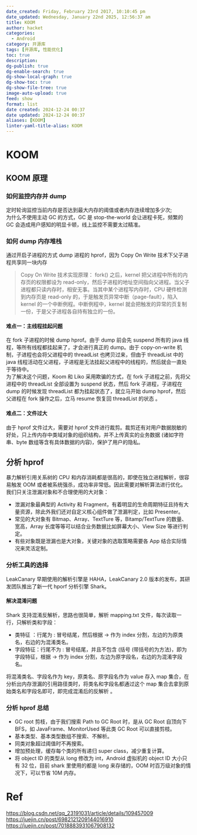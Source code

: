 ```yaml
---
date_created: Friday, February 23rd 2017, 10:10:45 pm
date_updated: Wednesday, January 22nd 2025, 12:56:37 am
title: KOOM
author: hacket
categories:
  - Android
category: 开源库
tags: [开源库, 性能优化]
toc: true
description: 
dg-publish: true
dg-enable-search: true
dg-show-local-graph: true
dg-show-toc: true
dg-show-file-tree: true
image-auto-upload: true
feed: show
format: list
date created: 2024-12-24 00:37
date updated: 2024-12-24 00:37
aliases: [KOOM]
linter-yaml-title-alias: KOOM
---
```


# KOOM

## KOOM 原理

### 如何监控内存并 dump

定时轮询监控当前内存是否达到最大内存的阈值或者内存连续增加多少次;<br />为什么不使用主动 GC 的方式，GC 是 stop-the-world 会让进程卡死，频繁的 GC 会造成用户感知的明显卡顿，线上监控不需要太过精准。

### 如何 dump 内存堆栈

通过开启子进程的方式 dump 进程的 hprof，因为 Copy On Write 技术下父子进程共享同一块内存

> Copy On Write 技术实现原理：
> fork() 之后，kernel 把父进程中所有的内存页的权限都设为 read-only，然后子进程的地址空间指向父进程。当父子进程都只读内存时，相安无事。当其中某个进程写内存时，CPU 硬件检测到内存页是 read-only 的，于是触发页异常中断（page-fault），陷入 kernel 的一个中断例程。中断例程中，kernel 就会把触发的异常的页复制一份，于是父子进程各自持有独立的一份。

#### 难点一：主线程挂起问题

在 fork 子进程的时候 dump hprof。由于 dump 前会先 suspend 所有的 java 线程，等所有线程都挂起来了，才会进行真正的 dump。由于 copy-on-write 机制，子进程也会将父进程中的 threadList 也拷贝过来，但由于 threadList 中的 java 线程活动在父进程，子进程是无法挂起父进程中的线程的，然后就会一直处于等待中。 <br />为了解决这个问题，Koom 和 Liko 采用欺骗的方式，在 fork 子进程之前，先将父进程中的 threadList 全部设置为 suspend 状态，然后 fork 子进程，子进程在 dump 的时候发现 threadList 都为挂起状态了，就立马开始 dump hprof，然后父进程在 fork 操作之后，立马 resume 恢复回 threadList 的状态 。

#### 难点二：文件过大

由于 hprof 文件过大，需要对 hprof 文件进行裁剪。裁剪还有对用户数据脱敏的好处，只上传内存中类域对象的组织结构，并不上传真实的业务数据 (诸如字符串、byte 数组等含有具体数据的内容)，保护了用户的隐私。

## 分析 hprof

暴力解析引用关系树的 CPU 和内存消耗都是很高的，即使在独立进程解析，很容易触发 OOM 或者被系统强杀，成功率非常低。因此需要对解析算法进行优化。<br />我们只关注泄漏对象和不合理使用的大对象：

- 泄漏对象最典型的 Activity 和 Fragment，有着明显的生命周期特征且持有大量资源，除此外我们还对自定义核心组件做了泄漏判定，比如 Presenter。
- 常见的大对象有 Bitmap、Array、TextTure 等，Bitamp/TextTure 的数量、宽高，Array 长度等等可以结合业务数据比如屏幕大小、View Size 等进行判定。
- 有些对象既是泄漏也是大对象，关键对象的选取策略需要各 App 结合实际情况来灵活定制。

### 分析工具的选择

LeakCanary 早期使用的解析引擎是 HAHA，LeakCanary 2.0 版本的发布，其研发团队推出了新一代 hporf 分析引擎 Shark。

#### 解决混淆问题

Shark 支持混淆反解析，思路也很简单，解析 mapping.txt 文件，每次读取一行，只解析类和字段：

- 类特征 ：行尾为 : 冒号结尾，然后根据 -> 作为 index 分割，左边的为原类名，右边的为混淆类名。
- 字段特征：行尾不为 : 冒号结尾，并且不包含 (括号 (带括号的为方法)，即为字段特征，根据 -> 作为 index 分割，左边为原字段名，右边的为混淆字段名。

将混淆类名、字段名作为 key，原类名、原字段名作为 value 存入 map 集合，在分析出内存泄漏的引用路径类时，将类名和字段名都通过这个 map 集合去拿到原始类名和字段名即可，即完成混淆后的反解析 。

### 分析 hprof 总结

- GC root 剪枝，由于我们搜索 Path to GC Root 时，是从 GC Root 自顶向下 BFS，如 JavaFrame、MonitorUsed 等此类 GC Root 可以直接剪枝。
- 基本类型、基本类型数组不搜索、不解析。
- 同类对象超过阈值时不再搜索。
- 增加预处理，缓存每个类的所有递归 super class，减少重复计算。
- 将 object ID 的类型从 long 修改为 int，Android 虚拟机的 object ID 大小只有 32 位，目前 shark 里使用的都是 long 来存储的，OOM 时百万级对象的情况下，可以节省 10M 内存。

# Ref

<https://blog.csdn.net/qq_23191031/article/details/109457009> <br /><https://juejin.cn/post/6982121209144016910><br /><https://juejin.cn/post/7018883931067908132>

